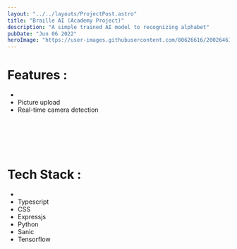 ```yaml
---
layout: "../../layouts/ProjectPost.astro"
title: "Braille AI (Academy Project)"
description: "A simple trained AI model to recognizing alphabet"
pubDate: "Jun 06 2022"
heroImage: "https://user-images.githubusercontent.com/80626616/200264614-ea2979e7-43b8-4b9c-92ae-da2205863968.gif"
---
```


# Features :
- <br/>
- Picture upload
- Real-time camera detection

<br/>
<br/>
<br/>
<br/>


# Tech Stack :
- <br/>
- Typescript
- CSS
- Expressjs
- Python
- Sanic
- Tensorflow
